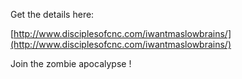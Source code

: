
Get the details here:

[http://www.disciplesofcnc.com/iwantmaslowbrains/](http://www.disciplesofcnc.com/iwantmaslowbrains/)


Join the zombie apocalypse !

